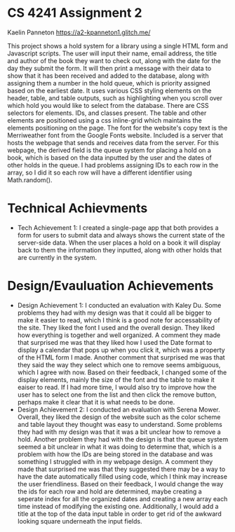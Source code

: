 # CS 4241 Assignment 2
Kaelin Panneton https://a2-kpanneton1.glitch.me/

This project shows a hold system for a library using a single HTML form and Javascript scripts. The user will input their name, email address, the title and author of the book they want to check out, along with the date for the day they submit the form. It will then print a message with their data to show that it has been received and added to the database, along with assigning them a number in the hold queue, which is priority assigned based on the earliest date. It uses various CSS styling elements on the header, table, and table outputs, such as highlighting when you scroll over which hold you would like to select from the database. There are CSS selectors for elements. IDs, and classes present. The table and other elements are positioned using a css inline-grid which maintains the elements positioning on the page. The font for the website's copy text is the Merriweather font from the Google Fonts website. Included is a server that hosts the webpage that sends and receives data from the server. For this webpage, the derived field is the queue system for placing a hold on a book, which is based on the data inputted by the user and the dates of other holds in the queue. I had problems assigning IDs to each row in the array, so I did it so each row will have a different identifier using Math.random().

# Technical Achievments
- Tech Achievement 1: I created a single-page app that both provides a form for users to submit data and always shows the current state of the server-side data. When the user places a hold on a book it will display back to them the information they inputted, along with other holds that are currently in the system.

# Design/Evauluation Achievements
- Design Achievement 1: I conducted an evaluation with Kaley Du. Some problems they had with my design was that it could all be bigger to make it easier to read, which I think is a good note for accessability of the site. They liked the font I used and the overall design. They liked how everything is together and well organized. A comment they made that surprised me was that they liked how I used the Date format to display a calendar that pops up when you click it, which was a property of the HTML form I made. Another comment that surprised me was that they said the way they select which one to remove seems ambiguous, which I agree with now. Based on their feedback, I changed some of the display elements, mainly the size of the font and the table to make it eaiser to read. If I had more time, I would also try to improve how the user has to select one from the list and then click the remove button, perhaps make it clear that it is what needs to be done.
- Design Achievement 2: I conducted an evaluation with Serena Mower. Overall, they liked the design of the website such as the color scheme and table layout they thought was easy to understand. Some problems they had with my design was that it was a bit unclear how to remove a hold. Another problem they had with the design is that the queue system seemed a bit unclear in what it was doing to determine that, which is a problem with how the IDs are being stored in the database and was something I struggled with in my webpage design. A comment they made that surprised me was that they suggested there may be a way to have the date automatically filled using code, which I think may increase the user friendliness. Based on their feedback, I would change the way the ids for each row and hold are determined, maybe creating a seperate index for all the organized dates and creating a new array each time instead of modifying the existing one. Additionally, I would add a title at the top of the data input table in order to get rid of the awkward looking square underneath the input fields.
